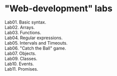 # "Web-development" labs

Lab01. Basic syntax.<br>
Lab02. Arrays.<br>
Lab03. Functions.<br>
Lab04. Regular expressions.<br>
Lab05. Intervals and Timeouts.<br>
Lab06. "Catch the Ball" game.<br>
Lab07. Objects.<br>
Lab09. Classes.<br>
Lab10. Events.<br>
Lab11. Promises.<br>

